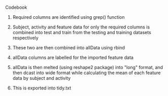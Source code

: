 Codebook

1.  Required columns are identified using grep()  function

2.  Subject, activity and feature data for only the required columns is
    combined into test and train from the testing and training datasets
    respectively

3.  These two are then combined into allData using rbind

4.  allData columns are labelled for the imported feature data

5.  allData is then melted (using reshape2 package) into "long" format,
    and then dcast into wide format while calculating the mean of each
    feature data by subject and activity

6.  This is exported into tidy.txt
